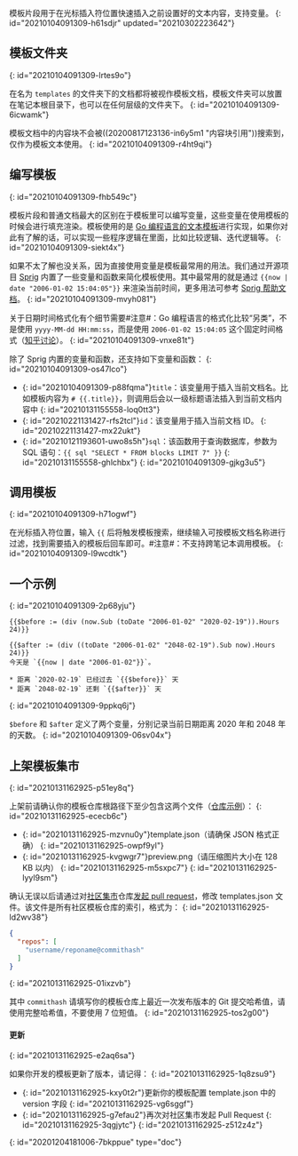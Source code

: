 模板片段用于在光标插入符位置快速插入之前设置好的文本内容，支持变量。
{: id="20210104091309-h61sdjr" updated="20210302223642"}

## 模板文件夹
{: id="20210104091309-lrtes9o"}

在名为 `templates` 的文件夹下的文档都将被视作模板文档，模板文件夹可以放置在笔记本根目录下，也可以在任何层级的文件夹下。
{: id="20210104091309-6icwamk"}

模板文档中的内容块不会被((20200817123136-in6y5m1 "内容块引用"))搜索到，仅作为模板文本使用。
{: id="20210104091309-r4ht9qi"}

## 编写模板
{: id="20210104091309-fhb549c"}

模板片段和普通文档最大的区别在于模板里可以编写变量，这些变量在使用模板的时候会进行填充渲染。模板使用的是 [Go 编程语言的文本模板](https://golang.org/pkg/text/template/)进行实现，如果你对此有了解的话，可以实现一些程序逻辑在里面，比如比较逻辑、迭代逻辑等。
{: id="20210104091309-siekt4x"}

如果不太了解也没关系，因为直接使用变量是模板最常用的用法。我们通过开源项目 [Sprig](https://github.com/Masterminds/sprig) 内置了一些变量和函数来简化模板使用。其中最常用的就是通过 `{{now | date "2006-01-02 15:04:05​"}}` 来渲染当前时间，更多用法可参考 [Sprig 帮助文档](http://masterminds.github.io/sprig/)。
{: id="20210104091309-mvyh081"}

关于日期时间格式化有个细节需要#注意#：Go 编程语言的格式化比较“另类”，不是使用 `yyyy-MM-dd HH:mm:ss`，而是使用 `2006-01-02 15:04:05` 这个固定时间格式（[知乎讨论](https://www.zhihu.com/question/366830553)）。
{: id="20210104091309-vnxe81t"}

除了 Sprig 内置的变量和函数，还支持如下变量和函数：
{: id="20210104091309-os47lco"}

* {: id="20210104091309-p88fqma"}`title`：该变量用于插入当前文档名。比如模板内容为 `# {{.title}}`，则调用后会以一级标题语法插入到当前文档内容中
  {: id="20210131155558-loq0tt3"}
* {: id="20210221131427-rfs2tcl"}`id`：该变量用于插入当前文档 ID。
  {: id="20210221131427-mx22ukt"}
* {: id="20210121193601-uwo8s5h"}`sql`：该函数用于查询数据库，参数为 SQL 语句：`{{ sql "SELECT * FROM blocks LIMIT 7" }}`
  {: id="20210131155558-ghlchbx"}
{: id="20210104091309-gjkg3u5"}

## 调用模板
{: id="20210104091309-h71ogwf"}

在光标插入符位置，输入 `{{` 后将触发模板搜索，继续输入可按模板文档名称进行过滤，找到需要插入的模板后回车即可。#注意#：不支持跨笔记本调用模板。
{: id="20210104091309-l9wcdtk"}

## 一个示例
{: id="20210104091309-2p68yju"}

```plaintext
{{$before := (div (now.Sub (toDate "2006-01-02" "2020-02-19")).Hours 24)}}

{{$after := (div ((toDate "2006-01-02" "2048-02-19").Sub now).Hours 24)}}
今天是 `{{now | date "2006-01-02"}}`。

* 距离 `2020-02-19` 已经过去 `{{$before}}` 天
* 距离 `2048-02-19` 还剩 `{{$after}}` 天
```
{: id="20210104091309-9ppkq6j"}

`$before` 和 `$after` 定义了两个变量，分别记录当前日期距离 2020 年和 2048 年的天数。
{: id="20210104091309-06sv04x"}

## 上架模板集市
{: id="20210131162925-p51ey8q"}

上架前请确认你的模板仓库根路径下至少包含这两个文件（[仓库示例](https://github.com/88250/November-Rain)）：
{: id="20210131162925-ececb6c"}

* {: id="20210131162925-mzvnu0y"}template.json（请确保 JSON 格式正确）
  {: id="20210131162925-owpf9yl"}
* {: id="20210131162925-kvgwgr7"}preview.png（请压缩图片大小在 128 KB 以内）
  {: id="20210131162925-m5sxpc7"}
{: id="20210131162925-lyyl9sm"}

确认无误以后请通过对[社区集市](https://github.com/siyuan-note/bazaar)仓库[发起 pull request](https://docs.github.com/cn/free-pro-team@latest/github/collaborating-with-issues-and-pull-requests/creating-a-pull-request)，修改 templates.json 文件。该文件是所有社区模板仓库的索引，格式为：
{: id="20210131162925-ld2wv38"}

```json
{
  "repos": [
    "username/reponame@commithash"
  ]
}
```
{: id="20210131162925-01ixzvb"}

其中 `commithash` 请填写你的模板仓库上最近一次发布版本的 Git 提交哈希值，请使用完整哈希值，不要使用 7 位短值。
{: id="20210131162925-tos2g00"}

#### 更新
{: id="20210131162925-e2aq6sa"}

如果你开发的模板更新了版本，请记得：
{: id="20210131162925-1q8zsu9"}

* {: id="20210131162925-kxy0t2r"}更新你的模板配置 template.json 中的 version 字段
  {: id="20210131162925-vg6sggf"}
* {: id="20210131162925-g7efau2"}再次对社区集市发起 Pull Request
  {: id="20210131162925-3qgjytc"}
{: id="20210131162925-z512z4z"}


{: id="20201204181006-7bkppue" type="doc"}
